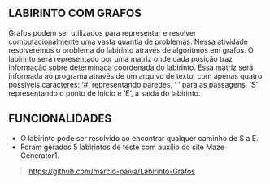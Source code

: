 ## LABIRINTO COM GRAFOS

Grafos podem ser utilizados para representar e resolver computacionalmente uma vasta
quantia de problemas. Nessa atividade resolveremos o problema do labirinto através de
algoritmos em grafos. O labirinto será representado por uma matriz onde cada posição traz
informação sobre determinada coordenada do labirinto. Essa matriz será informada ao
programa através de um arquivo de texto, com apenas quatro possíveis caracteres: ‘#’
representando paredes, ‘ ’ para as passagens, ‘S’ representando o ponto de início e ‘E’, a
saída do labirinto. 


## FUNCIONALIDADES
- O labirinto pode ser resolvido ao encontrar qualquer caminho de S a E.
- Foram gerados 5 labirintos de teste com auxílio do site Maze Generator1.


> https://github.com/marcio-paiva/Labirinto-Grafos


